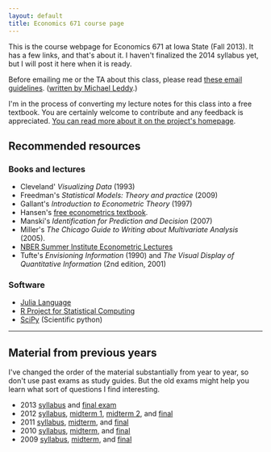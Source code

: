 ```yaml
---
layout: default
title: Economics 671 course page
---
```


[leddy]: http://mleddy.blogspot.com/2005/01/how-to-e-mail-professor.html

This is the course webpage for Economics 671 at Iowa State (Fall
2013). It has a few links, and that's about it.  I haven't finalized
the 2014 syllabus yet, but I will post it here when it is ready.

Before emailing me or the TA about this class, please read [these
email guidelines](/dl/email).
([written by Michael Leddy][leddy].)

I'm in the process of converting my lecture notes for this class into
a free textbook.  You are certainly welcome to contribute and any
feedback is appreciated. [You can read more about it
on the project's homepage](http://www.econometricslibrary.com/core).

Recommended resources
---------------------

### Books and lectures

* Cleveland' *Visualizing Data* (1993)
* Freedman's *Statistical Models: Theory and practice* (2009)
* Gallant's *Introduction to Econometric Theory* (1997)
* Hansen's [free econometrics
  textbook](http://www.ssc.wisc.edu/~bhansen/econometrics/).
* Manski's *Identification for Prediction and Decision* (2007)
* Miller's *The Chicago Guide to Writing about Multivariate Analysis* (2005).
* [NBER Summer Institute Econometric
  Lectures](http://www.nber.org/SI_econometrics_lectures.html)
* Tufte's *Envisioning Information* (1990) and *The Visual Display of
  Quantitative Information* (2nd edition, 2001)

### Software

* [Julia Language](http://julialang.org/)
* [R Project for Statistical Computing](http://www.r-project.org)
* [SciPy](http://www.scipy.org/) (Scientific python)

<hr />

Material from previous years
----------------------------

I've changed the order of the material substantially from year to year,
so don't use past exams as study guides. But the old exams might help
you learn what sort of questions I find interesting.

* 2013 [syllabus](syllabus-2013) and [final exam](test-final-2013.pdf)
* 2012 [syllabus](syllabus-2012),
  [midterm 1](test1-2012.pdf),
  [midterm 2](test2-2012.pdf), and
  [final](test-final-2012.pdf)
* 2011 [syllabus](syllabus-2011.pdf),
  [midterm](test1-2011.pdf), and
  [final](test-final-2011.pdf)
* 2010 [syllabus](syllabus-2010.pdf),
  [midterm](test1-2010.pdf), and
  [final](test-final2010.pdf)
* 2009 [syllabus](syllabus-2009.pdf),
  [midterm](test1-2009.pdf), and
  [final](test-final-2009.pdf)

[CC]: http://creativecommons.org/licenses/by-sa/3.0/
